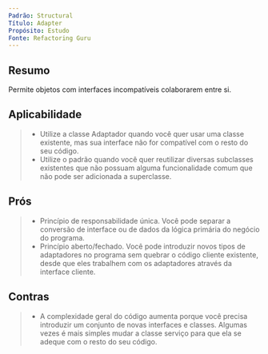 ```yaml
---
Padrão: Structural
Título: Adapter
Propósito: Estudo
Fonte: Refactoring Guru
---
```


## Resumo
Permite objetos com interfaces incompatíveis colaborarem entre si.

## Aplicabilidade
> * Utilize a classe Adaptador quando você quer usar uma classe existente, mas sua interface não for compatível com o resto do seu código.
> * Utilize o padrão quando você quer reutilizar diversas subclasses existentes que não possuam alguma funcionalidade comum que não pode ser adicionada a superclasse.

## Prós
> * Princípio de responsabilidade única. Você pode separar a conversão de interface ou de dados da lógica primária do negócio do programa.
> * Princípio aberto/fechado. Você pode introduzir novos tipos de adaptadores no programa sem quebrar o código cliente existente, desde que eles trabalhem com os adaptadores através da interface cliente.

## Contras
> * A complexidade geral do código aumenta porque você precisa introduzir um conjunto de novas interfaces e classes. Algumas vezes é mais simples mudar a classe serviço para que ela se adeque com o resto do seu código.
